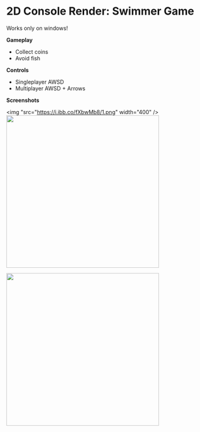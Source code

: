 # 2D Console Render: Swimmer Game
Works only on windows!

**Gameplay**
- Collect coins
- Avoid fish



**Controls**
- Singleplayer AWSD
- Multiplayer AWSD + Arrows



**Screenshots**

<img "src="https://i.ibb.co/fXbwMb8/1.png" width="400" />        <img src="https://i.ibb.co/Nmt8SgZ/2.png" width="400" />

<img src="https://i.ibb.co/fS99nb3/3.png" width="400" />
